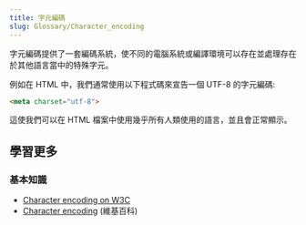 ```yaml
---
title: 字元編碼
slug: Glossary/Character_encoding
---
```


字元編碼提供了一套編碼系統，使不同的電腦系統或編譯環境可以存在並處理存在於其他語言當中的特殊字元。

例如在 HTML 中，我們通常使用以下程式碼來宣告一個 UTF-8 的字元編碼:

```html
<meta charset="utf-8">
```

這使我們可以在 HTML 檔案中使用幾乎所有人類使用的語言，並且會正常顯示。

## 學習更多

### 基本知識

- [Character encoding on W3C](https://www.w3.org/International/articles/definitions-characters/)
- [Character encoding](https://zh.wikipedia.org/wiki/Character_encoding) (維基百科)
